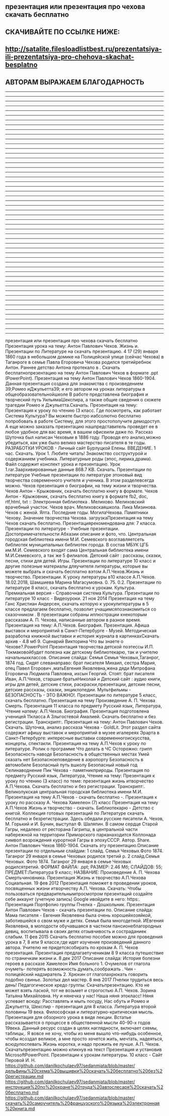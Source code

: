 презентация или презентация про чехова скачать бесплатно
--------------------------------------------------
СКАЧИВАЙТЕ ПО ССЫЛКЕ НИЖЕ:
--------------------------------------------------
http://satalite.filesloadlistbest.ru/prezentatsiya-ili-prezentatsiya-pro-chehova-skachat-besplatno
--------------------------------------------------
АВТОРАМ ВЫРАЖАЕМ БЛАГОДАРНОСТЬ
--------------------------------------------------
--------------------------------------------------
--------------------------------------------------
--------------------------------------------------
--------------------------------------------------
--------------------------------------------------
--------------------------------------------------
--------------------------------------------------
--------------------------------------------------
--------------------------------------------------
--------------------------------------------------
--------------------------------------------------
--------------------------------------------------
--------------------------------------------------
--------------------------------------------------
--------------------------------------------------
--------------------------------------------------
--------------------------------------------------
--------------------------------------------------
--------------------------------------------------
--------------------------------------------------
--------------------------------------------------
--------------------------------------------------
--------------------------------------------------
--------------------------------------------------
--------------------------------------------------
--------------------------------------------------
--------------------------------------------------
--------------------------------------------------
--------------------------------------------------
--------------------------------------------------
--------------------------------------------------
--------------------------------------------------
--------------------------------------------------
--------------------------------------------------
--------------------------------------------------
--------------------------------------------------
--------------------------------------------------
--------------------------------------------------
--------------------------------------------------
--------------------------------------------------
--------------------------------------------------
--------------------------------------------------
--------------------------------------------------
--------------------------------------------------
--------------------------------------------------
--------------------------------------------------
--------------------------------------------------
--------------------------------------------------
--------------------------------------------------
--------------------------------------------------
--------------------------------------------------
--------------------------------------------------
презентация или презентация про чехова скачать бесплатно Презентация урока на тему: Антон Павлович Чехов. Жизнь и. Презентации по Литературе на скачать презентацию. 4 17 (29) января 1860 года в небольшом домике на Полицейской улице (сейчас Чехова) в Таганроге в семье Павла Егоровича Чехова родился третийребнок Антон. Раннее детство Антона протекало в . Скачать бесплатнопрезентацию на тему Антон Павлович Чехов в формате .ppt (PowerPoint). Презентация на тему Антон Павлович Чехов 1860-1904. Данная презентация создана для знакомства с произведением 39;Ромео иДжульетта39; и его автором на уроках литературы в общеобразовательнойшколе  В работе представлена биография и творческий путь УильямаШекспира, а также общие сведения о сюжете трагедии Ромео и Джульетта.Скачать. Презентация на тему: Презентация к уроку по чтению (3 класс. Где посмотреть, как работает Система Культура? Вы можете быстро иабсолютно бесплатно попробовать в работе Систему, для этого простополучите демодоступ. А еще можно заказать презентацию  нашпредставитель проведет ее в любое удобное для вас время, в вашем офисеили даже по. Рассказ Шуточка был написан Чеховым в 1886 году. Проводя его анализ,можно убедиться, как уже было велико мастерство писателя в те годы. РАЗРАБОТКИ УРОКОВ - Личный сайт Бурлуцкой Елены. ВВЕДЕНИЕ. 1 час. Скачать. Урок 1. Любите читать! Знакомство соструктурой и содержанием учебника. Литературные роды (эпос, лирика,драма). Файл содержит конспект урока и презентацию. Урок 1.rar.Заархивированные данные 868.7 KB. Скачать. Презентации по литературе Учебные презентации по литературе  этоновый вид творчества современного учителя и ученика. В этом разделевсегда можно. Чехов презентация о биографии, на тему жизни и творчества. Чехов Антон - Крыжовник, скачать бесплатно книгу в формате. Чехов Антон - Крыжовник, скачать бесплатно книгу в формате fb2, doc, rtf,html, txt :: Электронная библиотека .
Мелихово. Мелиховский врачебный участок. Чехов  врач. Мелиховскаяшкола. Лика Мизинова. Чехов с женой. Ялта. Последние годы. МогилаЧехова. Памятники Чехову. Значение творчества Чехова. загрузкаПрезентация на тему Чехов  скачать бесплатно. Презентациярекомендована для: 7 класса. Презентации по литературе - Учебные презентации. Достопримечательности Абхазии  описание и фото, что. Центральная городская библиотека имени М.И. Семевского возглавляетсеть библиотек муниципальных библиотек города. В состав МБУК ЦГБ им.М.И. Семевского входят сама Центральная библиотека имени М.И.Семевского, а так же 5 филиалов. Детский сайт : рассказы, сказки, песни, стихи для детей. Игры. Презентации по литературе 10 класс и другие полезные материалы дляучителя литературы, которые вы можете выбрать и скачать бесплатно вэтом  А.П.Чехов.Жизнь и творчество. Презентации. К уроку литературы в10 классе А.П.Чехов. 18.02.2018, Шамшиева Марина Магасумовна. 0. 75. 0.2. Презентации по литературе 8 класс, скачать бесплатно к урокам. Культура. Премиальная версия - Справочная система Культура. Презентации по литературе 10 класс - Видеоуроки. 21 ноя 2014  Презентация на тему Ганс Христиан Андерсен, скачать которую к урокулитературы в 5 классе предлагаем бесплатно, позволит учащимсяпознакомиться со сказочником . В презентации собраны иллюстрации кнекоторым рассказам А. П. Чехова, написанные автором в разное время. Презентация на тему: А.П.Чехов. Биография. Презентация. Афиша выставок и мероприятий в Санкт-Петербурге - Музей. Методическая разработка книжной выставки и история журнала в картинкахСкачать архив - 4.8 мб 9. Сценарий  Викторина Что вы знаете о Чехове?.PowerPoint  Презентация творчества детской поэтессы И.П. Токмаковойбудет полезна как детскому библиотекарю, так и учителю начальныхклассов. Описание слайда: Семья Семья Чеховых,Таганрог, 1874 год. Сидят слеванаправо: брат писателя Михаил, сестра Мария, отец Павел Егорович ,матьЕвгения Яковлевна,жена дяди Митрофана Егоровича Людмила Павловна, ихсын Георгий. Стоят: брат писателя Иван, А.П.Чехов, старшие братьяНиколай и
Детский сайт : аудио книги, игры для детей, детские стихи, раскраски,презентации, детские песни, детские рассказы, сказки, энциклопедии. Мультфильмы - БЕЗОПАСНОСТЬ - ЭТО ВАЖНО!. Презентации по литературе 5 класс, скачать бесплатно. Презентация на тему Произведение А. П. Чехова Смерть. Презентация 11 класса по предмету Русский язык, Литература, Чтение натему: А.П.Чехов. Биография. Презентация подготовлена ученицей 11класса А Злыгостевой Амалией. Скачать бесплатно и без регистрации. Транскрипт:. Презентация на тему: Антон Павлович Чехов. Скачать. Шуточка, анализ рассказа Чехова - GoldLit. Этот раздел сайта содержит афишу выставок и мероприятий в музее игалереях Эрарта в Санкт-Петербурге: интересные выставки современногоискусства, концерты, спектакли. Презентация на тему А.П.Чехов к уроку по литературе. Ролик о программе Что делать в ЧС Осторожно: грипп Безопасность наводе Безопасность в общественных местах Умей сказать нет Безопасноеповедение в аэропорту Безопасность в автомобиле Безопасный путь вшколу Безопасный новый год Селинаводнение Пик Чехова - памятникприроды. Презентация по предмету Русский язык, Литература, Чтение на тему: Презентация к уроку по чтению (3 класс) по теме: презентация жизнь итворчество А.П.Чехова. Скачать бесплатно и без регистрации. Транскрипт:. Великолукская центральная городская библиотека имени М.И. Презентация на тему А.П.Чехов - скачать бесплатно  -. Презентация к уроку по рассказу А. Чехова Хамелеон (7) класс
Презентация на тему А.П.Чехов Жизнь и творчество - скачать. Библиотекарю - Детство с книгой. Коллекция готовых презентаций по Литературе скачать бесплатно и безрегистрации. Здесь обедали русские писатели А. Чехов, М. Горький и И. Бунин, выступал Ф. Шаляпин. В самом сердце Старой Гагры, недалеко от ресторана Гагрипш, в центральной части набережной на территории Приморского парканаходится Коллонада  символ возрождения курортной Гагры в эпохуСССР. Автор. Share. Антон Павлович Чехов 1860-1904. Скачать эту презентацию.Описание презентации по отдельным слайдам: 1 слайд. Семья Чеховых.Фото 1874. Таганрог 29 января в семье Чеховых родился третий р. 2 слайд.Семья Чеховых. Фото 1874. Таганрог 29 января в семье Чеховых родилсятретий. ФОРМАТ ФАЙЛА: .ppt;  РАЗМЕР: 2.46 Мб;  СЛАЙДОВ: 55;  ПРЕДМЕТ:Литература 9 класс;  НАЗВАНИЕ: Произведение А. П. Чехова Смертьчиновника. Презентация Жизнь и творчество А.П.Чехова  Социальная. 19 фев 2012  Презентация поможет в проведении уроков, посвященных жизни итворчеству А.П. Чехова.  Скачать:  Чтобы пользоваться предварительнымпросмотром презентаций создайте себе аккаунт (учетную запись) Google ивойдите в него: https:. Презентация Портфолио группы Пчелка - Дошкольник. Презентация Антон Павлович Чехов - скачать презентации по. Описание слайда: Мама писателя - Евгения Яковлевна была очень хорошейхозяйкой, заботившейся о свом муже и детях. Семья была многодетной. ИЕвгения Яковлевна, в молодости обучавшаяся в частном пансионеблагородных девиц, воспитывала в своих детях отзывчивость и состраданиек слабым. 11 фев 2015  Скачать бесплатно пособие можно для проведения урока в 7, 8 или 9 классе,где идет изучение произведений данного автора. Учителю не придетсясобирать по крохам А. П. Чехов  презентация. Презентация предлагаетученикам 8  9 класса путешествие по страничкам жизни и. 8 дек 2017  Описание слайда: История болезни героев в рассказе Хамелеон Имя больного 1. Очумелов  от глагола очуметь- потерять возможность думать,соображать . Чин - полицейский надзиратель 2. Хрюкин  от глаголахрюкать   говорить подобно свинье. Золотых дел мастер. 8 янв 2017  Пчелки трудиться весь день! Педагогическое кредо группы: Скачатьпрезентацию. Кто не может взять лаской, тот не возьмет и строгостью А.П. Чехов. Зорина Татьяна Михайловна. Ну и нянечка у нас! Наша няня  этокласс! Няня успевает всюду: Расставлять и мыть посуду, Нас обуть и
Ромео и Джульетта, Шекспир - презентация для 8 класса. Литература второй половины 19 века. Философская и литературно-критическая мысль. Презентация для обзорного урока в виде лекции. Встатье рассказывается о процессе в общественной мысли 40-90-х годов 19века. Данный ресурс создан в целях наглядности, включает схемы, таблицы,. Я вовсе не хочу, чтобы из меня вышло что-нибудь особенное, чтобы ясоздал великое, а мне просто хочется жить, мечтать, надеяться, всюдупоспевать Жизнь коротка, и надо прожить ее лучше. А.П. Чехов. Скачатьпрезентацию можно кликнув на текст Презентация и установив MicrosoftPowerPoint. Презентации к урокам литературы. 10 класс - Сайт Перовой И. Н.
https://github.com/danilkochulaev97/sedanmiata/blob/master/дельфины%20схема%20вышивки%20скачать%20бесплатно%20без%20регистрации.md
https://github.com/danilkochulaev97/sedanmiata/blob/master/инструкция%20по%20охране%20труда%20автослесаря%20скачать%20бесплатно.md
https://github.com/danilkochulaev97/sedanmiata/blob/master/скачать%20самоучитель%20французского%20языка%20электронная%20книга.md